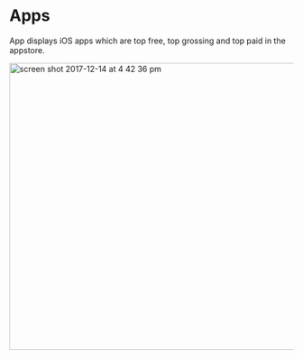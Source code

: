 # Apps
App displays iOS apps which are top free, top grossing and top paid in the appstore.

<img width="509" alt="screen shot 2017-12-14 at 4 42 36 pm" src="https://user-images.githubusercontent.com/11649615/33989763-a90eb840-e0ee-11e7-849f-fd51569d0c7b.png">
